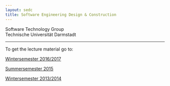 ```yaml
---
layout: sedc
title: Software Engineering Design & Construction
---
```

Software Technology Group  
Technische Universität Darmstadt

---

To get the lecture material go to:

[Wintersemester 2016/2017](ws16-17)

[Summersemester 2015](ss15/index.html)

[Wintersemester 2013/2014](ws13-14/index.html)
